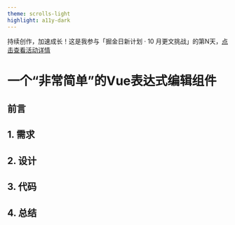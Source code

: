 ```yaml
---
theme: scrolls-light
highlight: a11y-dark
---
```


持续创作，加速成长！这是我参与「掘金日新计划 · 10 月更文挑战」的第N天，[点击查看活动详情](https://juejin.cn/post/7147654075599978532)



# 一个“非常简单”的Vue表达式编辑组件

## 前言



## 1. 需求



## 2. 设计



## 3. 代码



## 4. 总结
